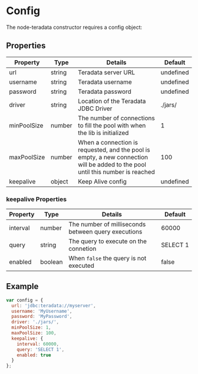 # Config

The node-teradata constructor requires a config object:

## Properties
| Property    | Type   | Details                                                                                                                        | Default   |
|-------------|--------|--------------------------------------------------------------------------------------------------------------------------------|-----------|
| url         | string | Teradata server URL                                                                                                            | undefined |
| username    | string | Teradata username                                                                                                              | undefined |
| password    | string | Teradata password                                                                                                              | undefined |
| driver      | string | Location of the Teradata JDBC Driver                                                                                           | ./jars/   |
| minPoolSize | number | The number of connections to fill the pool with when the lib is initialized                                                    | 1         |
| maxPoolSize | number | When a connection is requested, and the pool is empty, a new connection will be added to the pool until this number is reached | 100       |
| keepalive   | object | Keep Alive config                                                                                                              | undefined |

### keepalive Properties
| Property | Type    | Details                                             | Default       |
|----------|---------|-----------------------------------------------------|---------------|
| interval | number  | The number of milliseconds between query executions | 60000         |
| query    | string  | The query to execute on the connetion               | SELECT&nbsp;1 |
| enabled  | boolean | When `false` the query is not executed              | false         |

## Example
```js
var config = {
  url: 'jdbc:teradata://myserver',
  username: 'MyUsername',
  password: 'MyPassword',
  driver: './jars/',
  minPoolSize: 1,
  maxPoolSize: 100,
  keepalive: {
    interval: 60000,
    query: 'SELECT 1',
    enabled: true
  }
};
```
